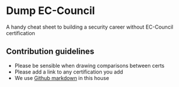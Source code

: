 # Dump EC-Council

A handy cheat sheet to building a security career without EC-Council certification

## Contribution guidelines

- Please be sensible when drawing comparisons between certs
- Please add a link to any certification you add
- We use [Github markdown](https://guides.github.com/features/mastering-markdown/) in this house